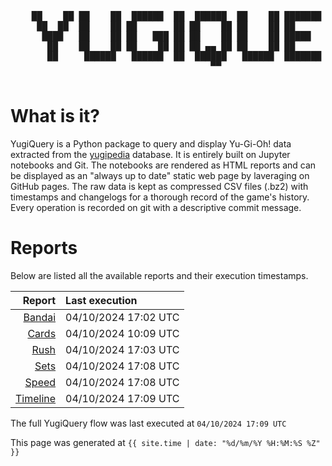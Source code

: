 <div align='center'>
    <pre>
    <br>
    ██    ██ ██    ██  ██████  ██  ██████  ██    ██ ███████ ██████  ██    ██ 
     ██  ██  ██    ██ ██       ██ ██    ██ ██    ██ ██      ██   ██  ██  ██  
      ████   ██    ██ ██   ███ ██ ██    ██ ██    ██ █████   ██████    ████   
       ██    ██    ██ ██    ██ ██ ██ ▄▄ ██ ██    ██ ██      ██   ██    ██    
       ██     ██████   ██████  ██  ██████   ██████  ███████ ██   ██    ██    
                                      ▀▀                                     
    </pre>
</div>

# What is it?

YugiQuery is a Python package to query and display Yu-Gi-Oh! data extracted from the [yugipedia](http://yugipedia.com) database. It is entirely built on Jupyter notebooks and Git. The notebooks are rendered as HTML reports and can be displayed as an "always up to date" static web page by laveraging on GitHub pages. The raw data is kept as compressed CSV files (.bz2) with timestamps and changelogs for a thorough record of the game's history. Every operation is recorded on git with a descriptive commit message. 

# Reports

Below are listed all the available reports and their execution timestamps. 

|                    Report | Last execution       |
| -------------------------:|:-------------------- |
| [Bandai](reports/Bandai.html) | 04/10/2024 17:02 UTC |
| [Cards](reports/Cards.html) | 04/10/2024 10:09 UTC |
| [Rush](reports/Rush.html) | 04/10/2024 17:03 UTC |
| [Sets](reports/Sets.html) | 04/10/2024 17:08 UTC |
| [Speed](reports/Speed.html) | 04/10/2024 17:08 UTC |
| [Timeline](reports/Timeline.html) | 04/10/2024 17:09 UTC |


The full YugiQuery flow was last executed at `04/10/2024 17:09 UTC`

This page was generated at `{{ site.time | date: "%d/%m/%Y %H:%M:%S %Z" }}`
